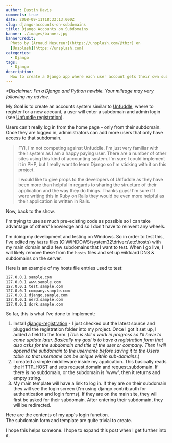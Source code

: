 ```yaml
---
author: Dustin Davis
comments: true
date: 2008-09-11T18:33:13.000Z
slug: django-accounts-on-subdomains
title: Django Accounts on Subdomains
banner: ./images/banner.jpg
bannerCredit:
  Photo by [Arnaud Mesureur](https://unsplash.com/@tbzr) on
  [Unsplash](https://unsplash.com)
categories:
  - Django
tags:
  - Django
description:
  How to create a Django app where each user account gets their own subdomain
---
```


_\*Disclaimer: I'm a Django and Python newbie. Your mileage may vary following
my advice._

My Goal is to create an accounts system similar to
[Unfuddle](http://unfuddle.com/), where to register for a new account, a user
will enter a subdomain and admin login (see
[Unfuddle registration](https://secure.unfuddle.com/accounts/new?plan=private)).

Users can't really log in from the home page - only from their subdomain. Once
they are logged in, administrators can add more users that only have access to
that subdomain.

> FYI, I'm not competing against Unfuddle. I'm just very familiar with their
> system as I am a happy paying user. There are a number of other sites using
> this kind of accounting system. I'm sure I could implement it in PHP, but I
> really want to learn Django so I'm sticking with it on this project.
>
> I would like to give props to the developers of Unfuddle as they have been
> more than helpful in regards to sharing the structure of their application and
> the way they do things. Thanks guys! I'm sure if I were writing this in Ruby
> on Rails they would be even more helpful as their application is written in
> Rails.

Now, back to the show.

I'm trying to use as much pre-existing code as possible so I can take advantage
of others' knowledge and so I don't have to reinvent any wheels.

I'm doing my development and testing on Windows. So in order to test this, I've
edited my `hosts` files (C:\WINDOWS\system32\drivers\etc\hosts) with my main
domain and a few subdomains that I want to test. When I go live, I will likely
remove these from the `hosts` files and set up wildcard DNS & subdomains on the
server.

Here is an example of my hosts file entries used to test:

```text
127.0.0.1 sample.com
127.0.0.1 www.sample.com
127.0.0.1 test.sample.com
127.0.0.1 company.sample.com
127.0.0.1 django.sample.com
127.0.0.1 nerd.sample.com
127.0.0.1 dork.sample.com
```

So far, this is what I've done to implement:

1. Install
   [django-registration](https://pypi.org/project/django-registration/) - I just
   checked out the latest source and plugged the registration folder into my
   project. Once I got it set up, I added a field to the form. (_This is still a
   work in progress so I'll have to come update later. Basically my goal is to
   have a registration form that also asks for the subdomain and title of the
   user or company. Then I will append the subdomain to the username before
   saving it to the Users table so that username can be unique within
   sub-domains._)
2. I created a simple middleware inside my application. This basically reads the
   HTTP_HOST and sets request.domain and request.subdomain. If there is no
   subdomain, or the subdomain is 'www', then it returns and empty string.
3. My main template will have a link to log in. If they are on their subdomain
   they will see the login screen (I'm using django.contrib.auth for
   authentication and login forms). If they are on the main site, they will
   first be asked for their subdomain. After entering their subdomain, they will
   be redirected.

Here are the contents of my app's login function.  
The subdomain form and template are quite trivial to create.

I hope this helps someone. I hope to expand this post when I get further into
it.
